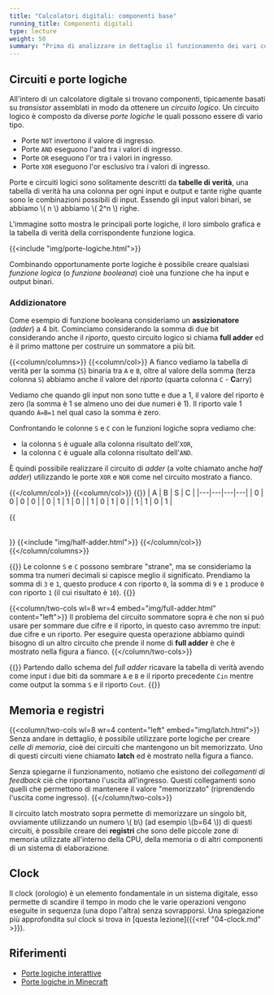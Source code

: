```yaml
---
title: "Calcolatori digitali: componenti base"
running_title: Componenti digitali
type: lecture
weight: 50
summary: "Prima di analizzare in dettaglio il funzionamento dei vari componenti di un calcolatore elettronico, è importante acquisire familiarità con alcuni concetti di base."
---
```


## Circuiti e porte logiche

All'intero di un calcolatore digitale si trovano componenti, tipicamente basati su *transistor* assemblati in modo da ottenere un *circuito logico*. Un circuito logico è composto da diverse *porte logiche* le quali possono essere di vario tipo.
* Porte `NOT` invertono il valore di ingresso.
* Porte `AND` eseguono l'and tra i valori di ingresso.
* Porte `OR` eseguono l'or tra i valori in ingresso.
* Porte `XOR` eseguono l'or esclusivo tra i valori di ingresso.

Porte e circuiti logici sono solitamente descritti da **tabelle di verità**, una tabella di verità ha una colonna per ogni input e output e tante righe quante sono le combinazioni possibili di input. Essendo gli input valori binari, se abbiamo \\( n \\) abbiamo \\( 2^n \\) righe.

L'immagine sotto mostra le principali porte logiche, il loro simbolo grafica e la tabella di verità della corrispondente funzione logica.

{{<include "img/porte-logiche.html">}}

Combinando opportunamente porte logiche è possibile creare qualsiasi *funzione logica* (o *funzione booleana*) cioè una funzione che ha input e output binari.

### Addizionatore
Come esempio di funzione booleana consideriamo un **assizionatore** (*adder*) a 4 bit. Cominciamo considerando la somma di due bit considerando anche il *riporto*, questo circuito logico si chiama **full adder** ed è il primo mattone per costruire un sommatore a più bit.

{{<column/columns>}}
{{<column/col>}}
A fianco vediamo la tabella di verità per la somma (`S`) binaria tra `A` e `B`, oltre al valore della somma (terza colonna `S`) abbiamo anche il valore del *riporto* (quarta colonna `C` - **C**arry)

Vediamo che quando gli input non sono tutte e due a 1, il valore del riporto è zero (la somma è 1 se almeno uno dei due numeri è 1). Il riporto vale 1 quando `A=B=1` nel qual caso la somma è zero.

Confrontando le colonne `S` e `C` con le funzioni logiche sopra vediamo che:
* la colonna `S` è uguale alla colonna risultato dell'`XOR`,
* la colonna `C` è uguale alla colonna risultato dell'`AND`.

È quindi possibile realizzare il circuito di *adder* (a volte chiamato anche *half adder*) utilizzando le porte `XOR` e `NOR` come nel circuito mostrato a fianco.

{{</column/col>}}
{{<column/col>}}
{{<table>}}
| A | B | S | C |
|---|---|---|---|
| 0 | 0 | 0 | 0 |
| 0 | 1 | 1 | 0 |
| 1 | 0 | 1 | 0 |
| 1 | 1 | 0 | 1 |

{{</table>}}
{{<include "img/half-adder.html">}}
{{</column/col>}}
{{</column/columns>}}

{{<observe>}}
Le colonne `S` e `C` possono sembrare "strane", ma se consideriamo la somma tra numeri decimali si capisce meglio il significato. Prendiamo la somma di `3` e `1`, questo produce `4` con riporto `0`, la somma di `9` e `1` produce `0` con riporto `1` (il cui risultato è `10`).
{{</observe>}}

{{<column/two-cols wl=8 wr=4 embed="img/full-adder.html" content="left">}}
Il problema del circuito sommatore sopra è che non si può usare per sommare due cifre e il riporto, in questo caso avremmo tre input: due cifre e un riporto. Per eseguire questa operazione abbiamo quindi bisogno di un altro circuito che prende il nome di **full adder** è che è mostrato nella figura a fianco.
{{</column/two-cols>}}

{{<exercise>}}
Partendo dallo schema del *full adder* ricavare la tabella di verità avendo come input i due biti da sommare `A` e `B` e il riporto precedente `Cin` mentre come output la somma `S` e il riporto `Cout`.
{{</exercise>}}

## Memoria e registri

{{<column/two-cols wl=8 wr=4 content="left" embed="img/latch.html">}}
Senza andare in dettaglio, è possibile utilizzare porte logiche per creare *celle di memoria*, cioè dei circuiti che mantengono un bit memorizzato. Uno di questi circuiti viene chiamato **latch** ed è mostrato nella figura a fianco.

Senza spiegarne il funzionamento, notiamo che esistono dei *collegamenti di feedback* ciè che riportano l'uscita all'ingresso. Questi collegamenti sono quelli che permettono di mantenere il valore "memorizzato" (riprendendo l'uscita come ingresso).
{{</column/two-cols>}}

Il circuito latch mostrato sopra permette di memorizzare un singolo bit, ovviamente utilizzando un numero \\( b\\) (ad esempio \\(b=64 \\)) di questi circuiti, è possibile creare dei **registri** che sono delle piccole zone di memoria utilizzate all'interno della CPU, della memoria o di altri componenti di un sistema di elaborazione.

## Clock
Il clock (orologio) è un elemento fondamentale in un sistema digitale, esso permette di scandire il tempo in modo che le varie operazioni vengono eseguite in sequenza (una dopo l'altra) senza sovrapporsi. Una spiegazione più approfondita sul clock si trova in [questa lezione]({{<ref "04-clock.md" >}}).

## Riferimenti

* [Porte logiche interattive](https://www.101computing.net/logic-gates-studio/)
* [Porte logiche in Minecraft](https://www.youtube.com/watch?v=9EY_XoEImjM)

